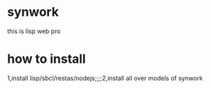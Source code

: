 # synwork
this is lisp web pro

# how to install
1,install lisp/sbcl/restas/nodejs;;;;2,install all over models of synwork
